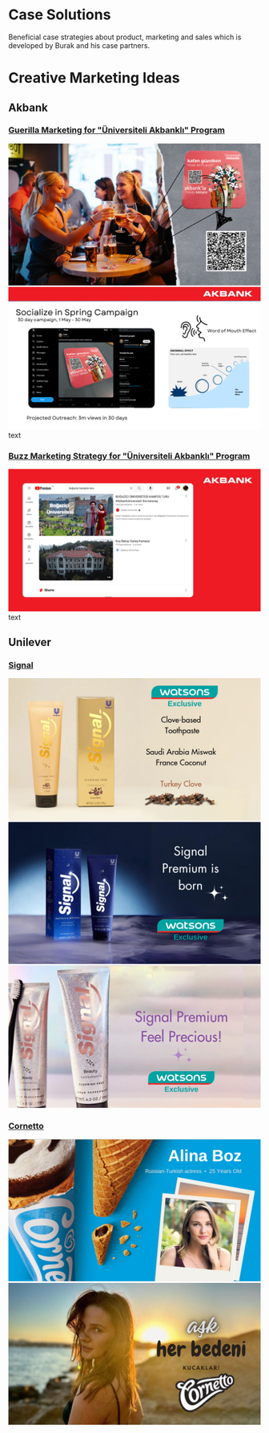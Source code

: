 # Case Solutions
Beneficial case strategies about product, marketing and sales which is developed by Burak and his case partners.

<h1>Creative Marketing Ideas</h1>
<h2>Akbank</h2>
<a href=""><h3>Guerilla Marketing for "Üniversiteli Akbanklı" Program</h3></a>
<img src="https://github.com/faceofburak/case_solutions/blob/main/2024-12-11_14-37-57.png">
<img src="https://github.com/faceofburak/case_solutions/blob/main/2024-12-11_14-38-50.png">
text
<a href=""><h3>Buzz Marketing Strategy for "Üniversiteli Akbanklı" Program</h3></a>
<img src="https://github.com/faceofburak/case_solutions/blob/main/2024-12-11_14-39-47.png">
text
<h2>Unilever</h2>
<a href=""><h3>Signal</h3></a>
<img src="https://github.com/faceofburak/case_solutions/blob/main/2024-12-11_14-40-56.png">
<img src="https://github.com/faceofburak/case_solutions/blob/main/2024-12-11_14-41-14.png">
<img src="https://github.com/faceofburak/case_solutions/blob/main/2024-12-11_14-41-26.png">
<a href=""><h3>Cornetto</h3></a>
<img src="https://github.com/faceofburak/case_solutions/blob/main/2024-12-11_14-43-21.png">
<img src="https://github.com/faceofburak/case_solutions/blob/main/2024-12-11_14-42-33.png">
